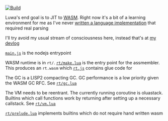 [![Build](https://travis-ci.org/serprex/luwa.svg?branch=master)](https://travis-ci.org/serprex/luwa)

Luwa's end goal is to JIT to [WASM](https://webassembly.org). Right now it's a bit of a learning environment for me as I've never [written a language implementation](https://esolangs.org/wiki/User:Serprex) that required real parsing

I'll try avoid my usual stream of consciousness here, instead that's at [my devlog](https://patreon.com/serprex)

[`main.js`](main.js) is the nodejs entrypoint

WASM runtime is in `rt/`. [`rt/make.lua`](rt/make.lua) is the entry point for the assmembler. This produces an `rt.wasm` which [`rt.js`](rt.js) contains glue code for

The GC is a LISP2 compacting GC. GC performance is a low priority given the WASM GC RFC. See [`rt/gc.lua`](rt/gc.lua)

The VM needs to be reentrant. The currently running coroutine is oluastack. Builtins which call functions work by returning after setting up a necessary callstack. See [`rt/vm.lua`](rt/vm.lua)

[`rt/prelude.lua`](rt/prelude.lua) implements builtins which do not require hand written wasm
